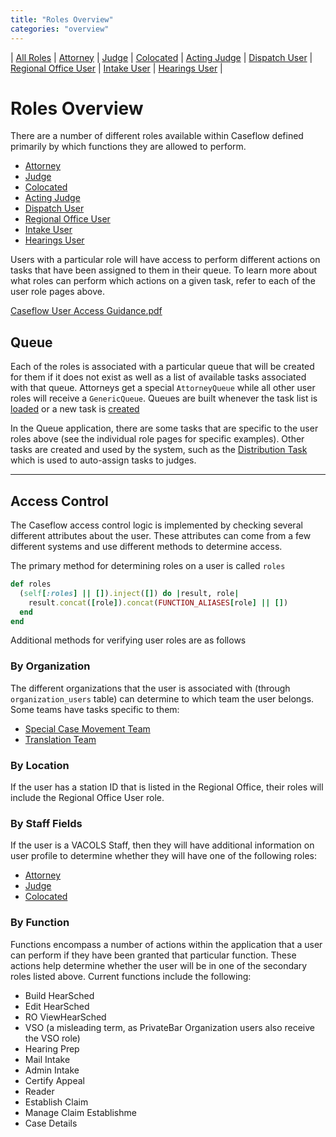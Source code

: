 ```yaml
---
title: "Roles Overview"
categories: "overview"
---
```

| [All Roles][ar] | [Attorney][a] | [Judge][j] | [Colocated][c] | [Acting Judge][aj] | [Dispatch User][du] | [Regional Office User][ro] | [Intake User][iu] | [Hearings User][hu] |

# Roles Overview

There are a number of different roles available within Caseflow defined primarily by which functions they are allowed to perform.

- [Attorney][a]
- [Judge][j]
- [Colocated][c]
- [Acting Judge][aj]
- [Dispatch User][du]
- [Regional Office User][ro]
- [Intake User][iu]
- [Hearings User][hu]

Users with a particular role will have access to perform different actions on tasks that have been assigned to them in their queue. To learn more about what roles can perform which actions on a given task, refer to each of the user role pages above.

[Caseflow User Access Guidance.pdf](https://drive.google.com/drive/folders/1ThQ2Q1G6Yv2RUdfk19_wFrpl8dXlTMcE)

## Queue

Each of the roles is associated with a particular queue that will be created for them if it does not exist as well as a list of available tasks associated with that queue. Attorneys get a special `AttorneyQueue` while all other user roles will receive a `GenericQueue`. Queues are built whenever the task list is [loaded](https://github.com/department-of-veterans-affairs/caseflow/blob/befe386da2803738292594f844a7f9fb87317f9e/app/controllers/tasks_controller.rb#L43) or a new task is [created](https://github.com/department-of-veterans-affairs/caseflow/blob/befe386da2803738292594f844a7f9fb87317f9e/app/controllers/tasks_controller.rb#L79)

In the Queue application, there are some tasks that are specific to the user roles above (see the individual role pages for specific examples). Other tasks are created and used by the system, such as the [Distribution Task](../task_descr/DistributionTask_Organization.md) which is used to auto-assign tasks to judges.

---

## Access Control

The Caseflow access control logic is implemented by checking several different attributes about the user. These attributes can come from a few different systems and use different methods to determine access.

The primary method for determining roles on a user is called `roles`

```ruby
def roles
  (self[:roles] || []).inject([]) do |result, role|
    result.concat([role]).concat(FUNCTION_ALIASES[role] || [])
  end
end
```

Additional methods for verifying user roles are as follows

### By Organization

The different organizations that the user is associated with (through `organization_users` table) can determine to which team the user belongs. Some teams have tasks specific to them:

- [Special Case Movement Team](../task_descr/SpecialCaseMovementTask_User.md)
- [Translation Team](../task_descr/TranslationTask_Organization.md)

### By Location

If the user has a station ID that is listed in the Regional Office, their roles will include the Regional Office User role.

### By Staff Fields

If the user is a VACOLS Staff, then they will have additional information on user profile to determine whether they will have one of the following roles:

- [Attorney][a]
- [Judge][j]
- [Colocated][c]

### By Function

Functions encompass a number of actions within the application that a user can perform if they have been granted that particular function. These actions help determine whether the user will be in one of the secondary roles listed above. Current functions include the following:

- Build HearSched
- Edit HearSched
- RO ViewHearSched
- VSO (a misleading term, as PrivateBar Organization users also receive the VSO role)
- Hearing Prep
- Mail Intake
- Admin Intake
- Certify Appeal
- Reader
- Establish Claim
- Manage Claim Establishme
- Case Details

[ar]: ./role-overview.md
[ro]: ./Regional_Office_User.md
[aj]: ./Acting_Judge.md
[a]: ./Attorney.md
[hu]: ./Hearings_User.md
[iu]: ./Intake_User.md
[du]: ./Dispatch_User.md
[c]: ./Colocated.md
[j]: ./Judge.md
[vsoe]: ./VSO_Employee.md
